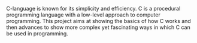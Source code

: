 C-language is known for its simplicity and efficiency.
C is a procedural programming language with a low-level approach to computer programming.
This project aims at showing the basics of how C works and then advances to show more complex yet fascinating ways in which C can be used in programming.
